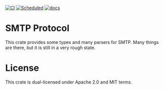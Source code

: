 [![CI](https://github.com/duesee/smtp-codec/actions/workflows/ci.yml/badge.svg)](https://github.com/duesee/smtp-codec/actions/workflows/ci.yml)
[![Scheduled](https://github.com/duesee/smtp-codec/actions/workflows/scheduled.yml/badge.svg)](https://github.com/duesee/smtp-codec/actions/workflows/scheduled.yml)
[![docs](https://docs.rs/smtp-codec/badge.svg)](https://docs.rs/smtp-codec)

# SMTP Protocol

This crate provides some types and many parsers for SMTP. Many things are there, but it is still in a very rough state.

# License

This crate is dual-licensed under Apache 2.0 and MIT terms.
